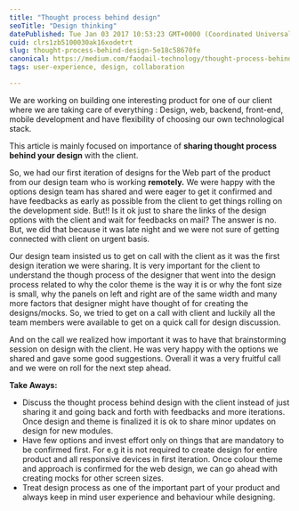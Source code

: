 ```yaml
---
title: "Thought process behind design"
seoTitle: "Design thinking"
datePublished: Tue Jan 03 2017 10:53:23 GMT+0000 (Coordinated Universal Time)
cuid: clrs1zb5100030ak16xodetrt
slug: thought-process-behind-design-5e18c58670fe
canonical: https://medium.com/faodail-technology/thought-process-behind-design-5e18c58670fe
tags: user-experience, design, collaboration

---
```


We are working on building one interesting product for one of our client where we are taking care of everything : Design, web, backend, front-end, mobile development and have flexibility of choosing our own technological stack.

This article is mainly focused on importance of **sharing thought process behind your design** with the client.

So, we had our first iteration of designs for the Web part of the product from our design team who is working **remotely.** We were happy with the options design team has shared and were eager to get it confirmed and have feedbacks as early as possible from the client to get things rolling on the development side. But!! Is it ok just to share the links of the design options with the client and wait for feedbacks on mail? The answer is no. But, we did that because it was late night and we were not sure of getting connected with client on urgent basis.

Our design team insisted us to get on call with the client as it was the first design iteration we were sharing. It is very important for the client to understand the though process of the designer that went into the design process related to why the color theme is the way it is or why the font size is small, why the panels on left and right are of the same width and many more factors that designer might have thought of for creating the designs/mocks. So, we tried to get on a call with client and luckily all the team members were available to get on a quick call for design discussion.

And on the call we realized how important it was to have that brainstorming session on design with the client. He was very happy with the options we shared and gave some good suggestions. Overall it was a very fruitful call and we were on roll for the next step ahead.

**Take Aways:**

*   Discuss the thought process behind design with the client instead of just sharing it and going back and forth with feedbacks and more iterations. Once design and theme is finalized it is ok to share minor updates on design for new modules.
*   Have few options and invest effort only on things that are mandatory to be confirmed first. For e.g it is not required to create design for entire product and all responsive devices in first iteration. Once colour theme and approach is confirmed for the web design, we can go ahead with creating mocks for other screen sizes.
*   Treat design process as one of the important part of your product and always keep in mind user experience and behaviour while designing.
